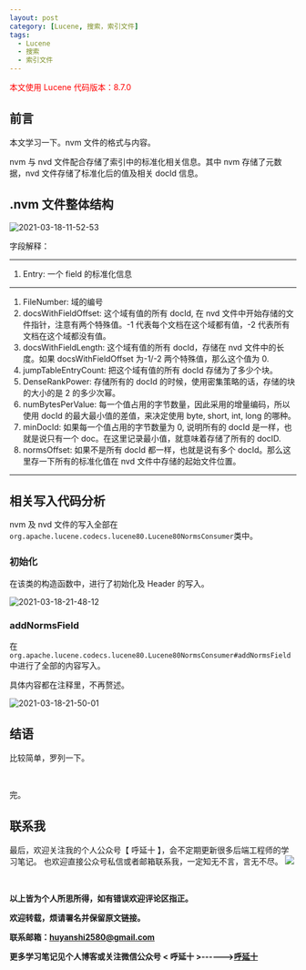 ```yaml
---
layout: post
category: [Lucene, 搜索，索引文件]
tags:
  - Lucene
  - 搜索
  - 索引文件
---
```


<font color="red">本文使用 Lucene 代码版本：8.7.0</font>

## 前言

本文学习一下。nvm 文件的格式与内容。

nvm 与 nvd 文件配合存储了索引中的标准化相关信息。其中 nvm 存储了元数据，nvd 文件存储了标准化后的值及相关 docId 信息。

## .nvm 文件整体结构

![2021-03-18-11-52-53](http://img.couplecoders.tech/2021-03-18-11-52-53.png)

字段解释：

--- 
1. Entry: 一个 field 的标准化信息

--- 
1. FileNumber: 域的编号
2. docsWithFieldOffset: 这个域有值的所有 docId, 在 nvd 文件中开始存储的文件指针，注意有两个特殊值。-1 代表每个文档在这个域都有值，-2 代表所有文档在这个域都没有值。
3. docsWithFieldLength: 这个域有值的所有 docId，存储在 nvd 文件中的长度。如果 docsWithFieldOffset 为-1/-2 两个特殊值，那么这个值为 0.
4. jumpTableEntryCount: 把这个域有值的所有 docId 存储为了多少个块。
5. DenseRankPower: 存储所有的 docId 的时候，使用密集策略的话，存储的块的大小的是 2 的多少次幂。
6. numBytesPerValue: 每一个值占用的字节数量，因此采用的增量编码，所以使用 docId 的最大最小值的差值，来决定使用 byte, short, int, long 的哪种。
7. minDocId: 如果每一个值占用的字节数量为 0, 说明所有的 docId 是一样，也就是说只有一个 doc。在这里记录最小值，就意味着存储了所有的 docID. 
8. normsOffset: 如果不是所有 docId 都一样，也就是说有多个 docId。那么这里存一下所有的标准化值在 nvd 文件中存储的起始文件位置。

---

## 相关写入代码分析

nvm 及 nvd 文件的写入全部在`org.apache.lucene.codecs.lucene80.Lucene80NormsConsumer`类中。

### 初始化

在该类的构造函数中，进行了初始化及 Header 的写入。

![2021-03-18-21-48-12](http://img.couplecoders.tech/2021-03-18-21-48-12.png)

### addNormsField

在`org.apache.lucene.codecs.lucene80.Lucene80NormsConsumer#addNormsField`中进行了全部的内容写入。

具体内容都在注释里，不再赘述。

![2021-03-18-21-50-01](http://img.couplecoders.tech/2021-03-18-21-50-01.png)

## 结语

比较简单，罗列一下。

<br>

完。
<br>

## 联系我
最后，欢迎关注我的个人公众号【 呼延十 】，会不定期更新很多后端工程师的学习笔记。
也欢迎直接公众号私信或者邮箱联系我，一定知无不言，言无不尽。
![](http://img.couplecoders.tech/%E6%89%AB%E7%A0%81_%E6%90%9C%E7%B4%A2%E8%81%94%E5%90%88%E4%BC%A0%E6%92%AD%E6%A0%B7%E5%BC%8F-%E6%A0%87%E5%87%86%E8%89%B2%E7%89%88.png)

<br>

**以上皆为个人所思所得，如有错误欢迎评论区指正。**

**欢迎转载，烦请署名并保留原文链接。**

**联系邮箱：huyanshi2580@gmail.com**

**更多学习笔记见个人博客或关注微信公众号 &lt; 呼延十 &gt;------><a href="{{ site.baseurl }}/">呼延十</a>**